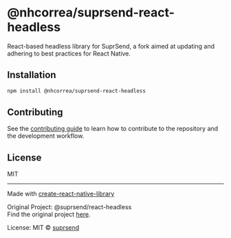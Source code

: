 # @nhcorrea/suprsend-react-headless

React-based headless library for SuprSend, a fork aimed at updating and adhering to best practices for React Native.

## Installation

```sh
npm install @nhcorrea/suprsend-react-headless
```

## Contributing

See the [contributing guide](CONTRIBUTING.md) to learn how to contribute to the repository and the development workflow.

## License

MIT

---

Made with [create-react-native-library](https://github.com/callstack/react-native-builder-bob)

Original Project: @suprsend/react-headless  
Find the original project [here](https://github.com/suprsend/suprsend-react-headless).

License: MIT © [suprsend](https://www.suprsend.com/)
